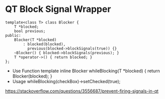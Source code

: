 # QT Block Signal Wrapper
    template<class T> class Blocker {
        T *blocked;
        bool previous;
    public:
        Blocker(T *blocked)
            : blocked(blocked),
              previous(blocked->blockSignals(true)) {}
        ~Blocker() { blocked->blockSignals(previous); }
        T *operator->() { return blocked; }
    };

- Use Function
    template<class T> inline Blocker<T> whileBlocking(T *blocked) {
        return Blocker<T>(blocked);
    }
- Usage
    whileBlocking(checkBox)->setChecked(true);
    
https://stackoverflow.com/questions/3556687/prevent-firing-signals-in-qt

